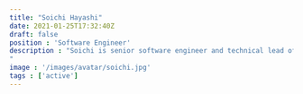 ```yaml
---
title: "Soichi Hayashi"
date: 2021-01-25T17:32:40Z
draft: false
position : 'Software Engineer'
description : "Soichi is senior software engineer and technical lead of the brainlife.io platform. His passion is to make supercomputers easier to use by researchers and scientists. He graduated with a B.S. in computer science and physics from Henderson State University and worked for Acxiom as a software engineer providing business intelligence and analytics solutions to various fortune 500 companies such as Discover, Citigroup, Dell/EMC. He joined Indiana University in 2008 to work for the Open Science Grid and joined the brainlife.io team in 2017.
"
image : '/images/avatar/soichi.jpg'
tags : ['active']
---
```


